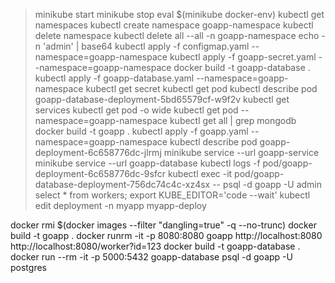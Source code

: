 > minikube start
> minikube stop
> eval $(minikube docker-env)
> kubectl get namespaces
> kubectl create namespace goapp-namespace
> kubectl delete namespace
> kubectl delete all --all -n goapp-namespace
> echo -n 'admin' | base64
> kubectl apply -f configmap.yaml --namespace=goapp-namespace
> kubectl apply -f goapp-secret.yaml --namespace=goapp-namespace
> docker build -t goapp-database .
> kubectl apply -f goapp-database.yaml --namespace=goapp-namespace
> kubectl get secret
> kubectl get pod
> kubectl describe pod goapp-database-deployment-5bd65579cf-w9f2v
> kubectl get services
> kubectl get pod -o wide
> kubectl get pod --namespace=goapp-namespace
> kubectl get all | grep mongodb
> docker build -t goapp .
> kubectl apply -f goapp.yaml --namespace=goapp-namespace
> kubectl describe pod goapp-deployment-6c658776dc-jlrmj
> minikube service --url goapp-service
> minikube service --url goapp-database
> kubectl logs -f pod/goapp-deployment-6c658776dc-9sfcr
> kubectl exec -it pod/goapp-database-deployment-756dc74c4c-xz4sx -- psql -d goapp -U admin
> select * from workers;
> export KUBE_EDITOR='code --wait'
> kubectl edit deployment -n myapp myapp-deploy


docker rmi $(docker images --filter "dangling=true" -q --no-trunc)
docker build -t goapp .
docker runrm -it -p 8080:8080 goapp
http://localhost:8080
http://localhost:8080/worker?id=123
docker build -t goapp-database .
docker run --rm -it -p 5000:5432 goapp-database
psql -d goapp -U postgres